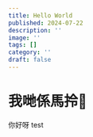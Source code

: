 ```yaml
---
title: Hello World
published: 2024-07-22
description: ''
image: ''
tags: []
category: ''
draft: false 
---
```

# 我哋係馬拎🥔

你好呀
test
